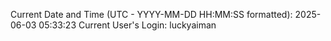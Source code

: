 Current Date and Time (UTC - YYYY-MM-DD HH:MM:SS formatted): 2025-06-03 05:33:23
Current User's Login: luckyaiman
